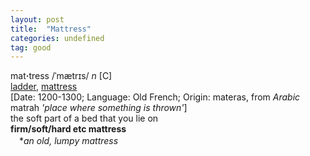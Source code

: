 ```yaml
---
layout: post
title:  "Mattress"
categories: undefined
tag: good
---
```

<DIV style="MARGIN: 0px 0px 5px">mat<B>·</B>tress /ˈmætrɪs/ <I>n</I> [C] <BR><A href="{{ site.baseurl }}/ladder"><U>ladder</U></A>, <A href="{{ site.baseurl }}/mattress"><U>mattress</U></A><BR>[Date: 1200-1300; Language: Old French; Origin: materas, from <I>Arabic</I> matrah <I>'place where something is thrown'</I>]<BR>the soft part of a bed that you lie on<BR><B>firm/soft/hard etc mattress</B><BR>　*<I>an old, lumpy mattress</I></DIV>
